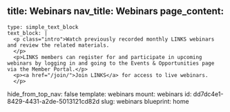 title: Webinars
nav_title: Webinars
page_content:
  -
    type: simple_text_block
    text_block: |
      <p class="intro">Watch previously recorded monthly LINKS webinars and review the related materials.
      </p>
      <p>LINKS members can register for and participate in upcoming webinars by logging in and going to the Events & Opportunities page via the Member Portal.</p>
      <p><a href="/join/">Join LINKS</a> for access to live webinars.
      </p>
hide_from_top_nav: false
template: webinars
mount: webinars
id: dd7dc4e1-8429-4431-a2de-5013121cd82d
slug: webinars
blueprint: home
